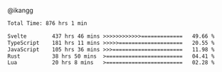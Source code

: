 @ikangg
<!--START_SECTION:waka-->

```txt
Total Time: 876 hrs 1 min

Svelte        437 hrs 46 mins >>>>>>>>>>>>=============   49.66 %
TypeScript    181 hrs 11 mins >>>>>====================   20.55 %
JavaScript    105 hrs 36 mins >>>======================   11.98 %
Rust          38 hrs 50 mins  >========================   04.41 %
Lua           20 hrs 8 mins   >========================   02.28 %
```

<!--END_SECTION:waka-->
